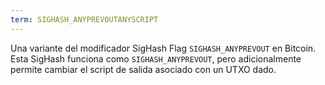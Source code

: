 ```yaml
---
term: SIGHASH_ANYPREVOUTANYSCRIPT
---
```


Una variante del modificador SigHash Flag `SIGHASH_ANYPREVOUT` en Bitcoin. Esta SigHash funciona como `SIGHASH_ANYPREVOUT`, pero adicionalmente permite cambiar el script de salida asociado con un UTXO dado.